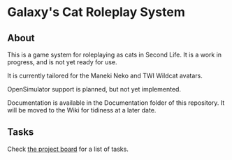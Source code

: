 # Galaxy's Cat Roleplay System

## About

This is a game system for roleplaying as cats in Second Life. It is a work in progress, and is not yet ready for use.

It is currently tailored for the Maneki Neko and TWI Wildcat avatars.

OpenSimulator support is planned, but not yet implemented.

Documentation is available in the Documentation folder of this repository. It will be moved to the Wiki for tidiness at a later date.

## Tasks
Check [the project board](https://github.com/users/GalaxyLittlepaws/projects/1) for a list of tasks.
